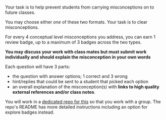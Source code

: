 
Your task is to help prevent students from carrying misconceptions on to future classes. 

You may choose either *one* of these two formats. 
Your task is to clear misconceptions.


For every 4 conceptual level misconceptions you address, you can earn 1 review badge, up to a maximum of 3 badges across the two types. 

**You may discuss your work with class mates but must submit work individually and should explain the misconception in your own words**

Each question will have 3 parts:
- the question with answer options; 1 correct and 3 wrong
- hint/replies that could be sent to a student that picked each option
- an overall explanation of the misconception(s) with **links to high quality external references and/or class notes**. 


You will work in a  [dedicated repo for this](https://classroom.github.com/a/l6vXF5Lv) so that you work with a group. The repo's README has more detailed instructions including an option for explore badges instead. 